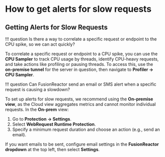 # How to get alerts for slow requests

## Getting Alerts for Slow Requests

!!! question
    Is there a way to correlate a specific request or endpoint to the CPU spike, so we can act quickly?

To correlate a specific request or endpoint to a CPU spike, you can use the **CPU Sampler** to track CPU usage by threads, identify CPU-heavy requests, and take actions like profiling or pausing threads. To access this, use the **on-premise tunnel** for the server in question, then navigate to **Profiler -> CPU Sampler**.

!!! question
    Can FusionReactor send an email or SMS alert when a specific request is causing a slowdown?

To set up alerts for slow requests, we recommend using the **On-premise view**, as the Cloud view aggregates metrics and cannot monitor individual requests. In the **On-prem** view:

1. Go to **Protection -> Settings**.
2. Select **WebRequest Runtime Protection**.
3. Specify a minimum request duration and choose an action (e.g., send an email).

If you want emails to be sent, configure email settings in the **FusionReactor dropdown** at the top left, then select **Settings**.
